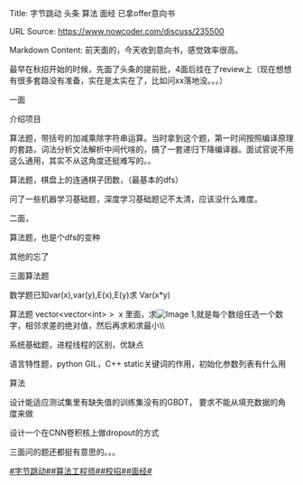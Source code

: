 Title: 字节跳动 头条 算法 面经 已拿offer意向书

URL Source: https://www.nowcoder.com/discuss/235500

Markdown Content:
前天面的，今天收到意向书，感觉效率很高。

最早在秋招开始的时候，先面了头条的提前批，4面后挂在了review上（现在想想有很多套路没有准备，实在是太实在了，比如问xx落地没。。。）

一面

介绍项目

算法题，带括号的加减乘除字符串运算。当时拿到这个题，第一时间按照编译原理的套路，词法分析文法解析中间代啥的，搞了一套递归下降编译器。面试官说不用这么通用，其实不从这角度还挺难写的。。

算法题，棋盘上的连通棋子团数，（最基本的dfs）

问了一些机器学习基础题，深度学习基础题记不太清，应该没什么难度。

二面，

算法题，也是个dfs的变种

其他的忘了

三面算法题

数学题已知var(x),var(y),E(x),E(y)求 Var(x\*y)

算法题 vector<vector<int\> \>  x 里面，求![Image 1](https://www.nowcoder.com/equation?tex=min(%5Csum%20_%7Bi%3D0%7D%5E%7Bn-1%7D%7B%7Cx_%7Bi%2B1%7D%5Bk%5D-x_i%5Bm%5D%7C%7D%20)),就是每个数组任选一个数字，相邻求差的绝对值，然后再求和求最小\\

系统基础题，进程线程的区别，优缺点

语言特性题，python GIL，C++ static关键词的作用，初始化参数列表有什么用

算法

设计能适应测试集里有缺失值的训练集没有的GBDT， 要求不能从填充数据的角度来做

设计一个在CNN卷积核上做dropout的方式

三面问的题还都挺有意思的。。。

[#字节跳动#](https://www.nowcoder.com/enterprise/665/discussion)[#算法工程师#](https://www.nowcoder.com/creation/subject/146d543971d045ba84b4b8a4dd573fff)[#校招#](https://www.nowcoder.com/creation/subject/d09b966a380b45ddaba9dc5a6bd5ee19)[#面经#](https://www.nowcoder.com/creation/subject/928d551be73f40db82c0ed83286c8783)
